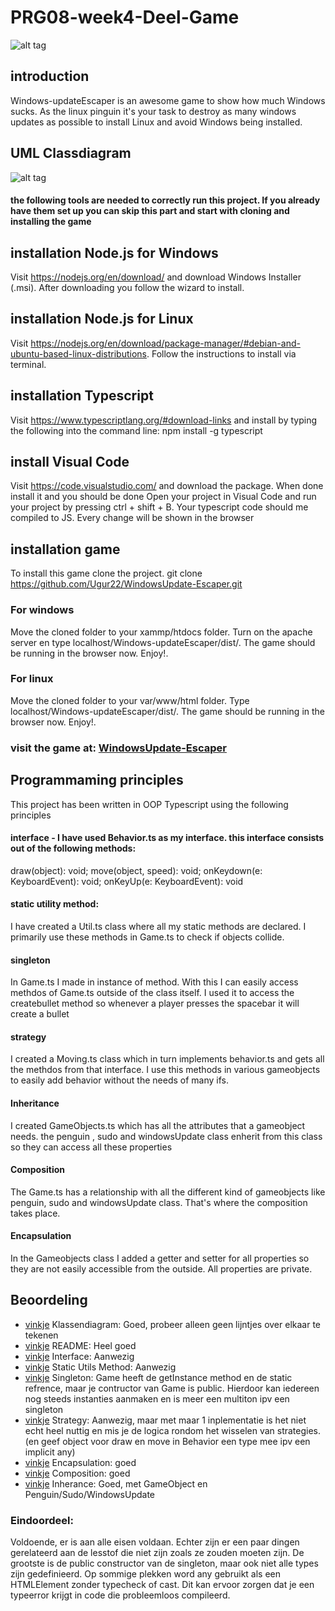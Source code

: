# PRG08-week4-Deel-Game
![alt tag](https://cdn4.iconfinder.com/data/icons/christmas-cheer-volume-i-1/64/penguin-128.png)<br />

## introduction
Windows-updateEscaper is an awesome game to show how much Windows sucks. As the linux pinguin it's your task to destroy as many windows updates as possible to install Linux and avoid Windows being installed.


## UML Classdiagram 
![alt tag](http://i.imgur.com/qccGVFv.jpg)<br />

#### the following tools are needed to correctly run this project. If you already have them set up you can skip this part and start with cloning and installing the game

## installation Node.js for Windows
Visit https://nodejs.org/en/download/ and download Windows Installer (.msi). After downloading you follow the wizard to install.

## installation Node.js for Linux
Visit https://nodejs.org/en/download/package-manager/#debian-and-ubuntu-based-linux-distributions. Follow the instructions to install via terminal.

## installation Typescript
Visit https://www.typescriptlang.org/#download-links and install by typing the following into the command line:
npm install -g typescript

## install Visual Code
Visit https://code.visualstudio.com/ and download the package. When done install it and you should be done
Open your project in Visual Code and run your project by pressing ctrl + shift + B. Your typescript code should me compiled to JS. Every change will be shown in the browser

## installation game
To install this game clone the project.
git clone https://github.com/Ugur22/WindowsUpdate-Escaper.git

### For windows
Move the cloned folder to your xammp/htdocs folder. Turn on the apache server en type localhost/Windows-updateEscaper/dist/. The game should be running in the browser now. Enjoy!.

### For linux
Move the cloned folder to your var/www/html folder. Type localhost/Windows-updateEscaper/dist/. The game should be running in the browser now. Enjoy!.

### visit the game at: [WindowsUpdate-Escaper](http://178.62.251.155/dist/)

## Programmaming principles
This project has been written in OOP Typescript using the following principles
#### interface - I have used Behavior.ts as my interface. this interface consists out of the following methods:
draw(object): void;
move(object, speed): void;
onKeydown(e: KeyboardEvent): void;
onKeyUp(e: KeyboardEvent): void
#### static utility method:
I have created a Util.ts class where all my static methods are declared. I primarily use these methods in Game.ts to check if objects collide.
#### singleton
In Game.ts I made in instance of method. With this I can easily access methdos of Game.ts outside of the class itself. I used it to access the createbullet method so whenever a player presses the spacebar it will create a bullet
#### strategy
I created a Moving.ts class which in turn implements behavior.ts and gets all the methdos from that interface. I use this methods in various gameobjects to easily add behavior without the needs of many ifs.
#### Inheritance
I created GameObjects.ts which has all the attributes that a gameobject needs. the penguin , sudo and windowsUpdate class enherit from this class so they can access all these properties
#### Composition
The Game.ts has a relationship with all the different kind of gameobjects like penguin, sudo and windowsUpdate class. That's where the composition takes place.
#### Encapsulation
In the Gameobjects class I added a getter and setter for all properties so they are not easily accessible from the outside. All properties are private.

## Beoordeling

* [vinkje](https://www.treant.nl/uploads/bestanden/b8ce6cb8-e3f5-473a-8363-ad7ea4ef462b/2965896820/Groen%20vinkje.jpg) Klassendiagram: Goed, probeer alleen geen lijntjes over elkaar te tekenen
* [vinkje](https://www.treant.nl/uploads/bestanden/b8ce6cb8-e3f5-473a-8363-ad7ea4ef462b/2965896820/Groen%20vinkje.jpg) README: Heel goed
* [vinkje](https://www.treant.nl/uploads/bestanden/b8ce6cb8-e3f5-473a-8363-ad7ea4ef462b/2965896820/Groen%20vinkje.jpg) Interface: Aanwezig
* [vinkje](https://www.treant.nl/uploads/bestanden/b8ce6cb8-e3f5-473a-8363-ad7ea4ef462b/2965896820/Groen%20vinkje.jpg) Static Utils Method: Aanwezig
* [vinkje](https://www.treant.nl/uploads/bestanden/b8ce6cb8-e3f5-473a-8363-ad7ea4ef462b/2965896820/Groen%20vinkje.jpg) Singleton: Game heeft de getInstance method en de static refrence, maar je contructor van Game is public. Hierdoor kan iedereen nog steeds instanties aanmaken en is meer een multiton ipv een singleton
* [vinkje](https://www.treant.nl/uploads/bestanden/b8ce6cb8-e3f5-473a-8363-ad7ea4ef462b/2965896820/Groen%20vinkje.jpg) Strategy: Aanwezig, maar met maar 1 inplementatie is het niet echt heel nuttig en mis je de logica rondom het wisselen van strategies. (en geef object voor draw en move in Behavior een type mee ipv een implicit any)
* [vinkje](https://www.treant.nl/uploads/bestanden/b8ce6cb8-e3f5-473a-8363-ad7ea4ef462b/2965896820/Groen%20vinkje.jpg) Encapsulation: goed
* [vinkje](https://www.treant.nl/uploads/bestanden/b8ce6cb8-e3f5-473a-8363-ad7ea4ef462b/2965896820/Groen%20vinkje.jpg) Composition: goed
* [vinkje](https://www.treant.nl/uploads/bestanden/b8ce6cb8-e3f5-473a-8363-ad7ea4ef462b/2965896820/Groen%20vinkje.jpg) Inherance: Goed, met GameObject en Penguin/Sudo/WindowsUpdate

### Eindoordeel:
Voldoende, er is aan alle eisen voldaan. Echter zijn er een paar dingen gerelateerd aan de lesstof die niet zijn zoals ze zouden moeten zijn. De grootste is de public constructor van de singleton, maar ook niet alle types zijn gedefinieerd. Op sommige plekken word any gebruikt als een HTMLElement zonder typecheck of cast. Dit kan ervoor zorgen dat je een typeerror krijgt in code die probleemloos compileerd. 